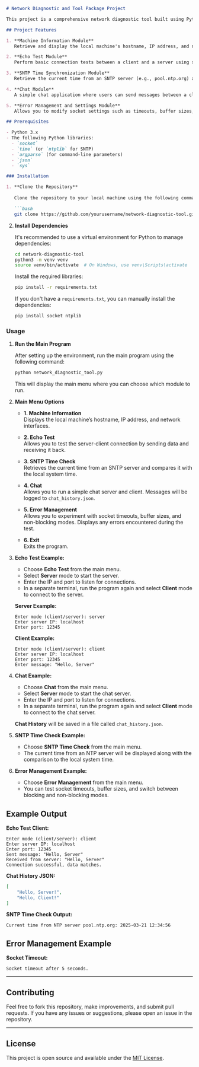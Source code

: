 
```markdown
# Network Diagnostic and Tool Package Project

This project is a comprehensive network diagnostic tool built using Python 3. It includes multiple modules for socket programming, network diagnostics, time synchronization, error management, and chat functionality. The project allows students to gain hands-on experience with real-world networking and troubleshooting techniques.

## Project Features

1. **Machine Information Module**  
   Retrieve and display the local machine's hostname, IP address, and network interfaces.

2. **Echo Test Module**  
   Perform basic connection tests between a client and a server using sockets. This module checks if the data sent by the client is received back correctly by the server.

3. **SNTP Time Synchronization Module**  
   Retrieve the current time from an SNTP server (e.g., pool.ntp.org) and compare it with the system time.

4. **Chat Module**  
   A simple chat application where users can send messages between a client and a server. All chat messages are logged in a JSON file.

5. **Error Management and Settings Module**  
   Allows you to modify socket settings such as timeouts, buffer sizes, and switching between blocking and non-blocking modes. Errors are caught and handled gracefully.

## Prerequisites

- Python 3.x
- The following Python libraries:
  - `socket`
  - `time` (or `ntplib` for SNTP)
  - `argparse` (for command-line parameters)
  - `json`
  - `sys`

### Installation

1. **Clone the Repository**
   
   Clone the repository to your local machine using the following command:

   ```bash
   git clone https://github.com/yourusername/network-diagnostic-tool.git
   ```

2. **Install Dependencies**

   It's recommended to use a virtual environment for Python to manage dependencies:

   ```bash
   cd network-diagnostic-tool
   python3 -m venv venv
   source venv/bin/activate  # On Windows, use venv\Scripts\activate
   ```

   Install the required libraries:

   ```bash
   pip install -r requirements.txt
   ```

   If you don't have a `requirements.txt`, you can manually install the dependencies:

   ```bash
   pip install socket ntplib
   ```

### Usage

1. **Run the Main Program**

   After setting up the environment, run the main program using the following command:

   ```bash
   python network_diagnostic_tool.py
   ```

   This will display the main menu where you can choose which module to run.

2. **Main Menu Options**

   - **1. Machine Information**  
     Displays the local machine’s hostname, IP address, and network interfaces.
   
   - **2. Echo Test**  
     Allows you to test the server-client connection by sending data and receiving it back.

   - **3. SNTP Time Check**  
     Retrieves the current time from an SNTP server and compares it with the local system time.

   - **4. Chat**  
     Allows you to run a simple chat server and client. Messages will be logged to `chat_history.json`.

   - **5. Error Management**  
     Allows you to experiment with socket timeouts, buffer sizes, and non-blocking modes. Displays any errors encountered during the test.

   - **6. Exit**  
     Exits the program.

3. **Echo Test Example:**

   - Choose **Echo Test** from the main menu.
   - Select **Server** mode to start the server.
   - Enter the IP and port to listen for connections.
   - In a separate terminal, run the program again and select **Client** mode to connect to the server.

   **Server Example:**
   ```
   Enter mode (client/server): server
   Enter server IP: localhost
   Enter port: 12345
   ```

   **Client Example:**
   ```
   Enter mode (client/server): client
   Enter server IP: localhost
   Enter port: 12345
   Enter message: "Hello, Server"
   ```

4. **Chat Example:**

   - Choose **Chat** from the main menu.
   - Select **Server** mode to start the chat server.
   - Enter the IP and port to listen for connections.
   - In a separate terminal, run the program again and select **Client** mode to connect to the chat server.
   
   **Chat History** will be saved in a file called `chat_history.json`.

5. **SNTP Time Check Example:**

   - Choose **SNTP Time Check** from the main menu.
   - The current time from an NTP server will be displayed along with the comparison to the local system time.

6. **Error Management Example:**

   - Choose **Error Management** from the main menu.
   - You can test socket timeouts, buffer sizes, and switch between blocking and non-blocking modes.

## Example Output

**Echo Test Client:**
```
Enter mode (client/server): client
Enter server IP: localhost
Enter port: 12345
Sent message: "Hello, Server"
Received from server: "Hello, Server"
Connection successful, data matches.
```

**Chat History JSON:**
```json
[
    "Hello, Server!",
    "Hello, Client!"
]
```

**SNTP Time Check Output:**
```
Current time from NTP server pool.ntp.org: 2025-03-21 12:34:56
```

## Error Management Example

**Socket Timeout:**
```
Socket timeout after 5 seconds.
```

---

## Contributing

Feel free to fork this repository, make improvements, and submit pull requests. If you have any issues or suggestions, please open an issue in the repository.

---

## License

This project is open source and available under the [MIT License](LICENSE).
```
